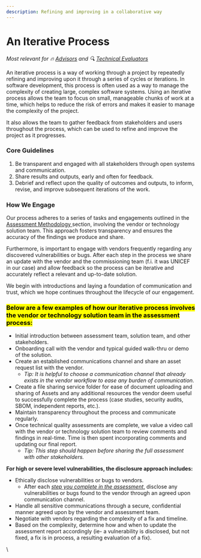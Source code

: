 ```yaml
---
description: Refining and improving in a collaborative way
---
```


# An Iterative Process

<i class="relevant">Most relevant for 🔥 [Advisors](../get-started.md#advisors) and 🔍 [Technical Evaluators](../get-started.md#technical-evaluators)</i>

An iterative process is a way of working through a project by repeatedly refining and improving upon it through a series of cycles or iterations. In software development, this process is often used as a way to manage the complexity of creating large, complex software systems. Using an iterative process allows the team to focus on small, manageable chunks of work at a time, which helps to reduce the risk of errors and makes it easier to manage the complexity of the project.

It also allows the team to gather feedback from stakeholders and users throughout the process, which can be used to refine and improve the project as it progresses.&#x20;

### Core Guidelines

1. Be transparent and engaged with all stakeholders through open systems and communication.
2. Share results and outputs, early and often for feedback.
3. Debrief and reflect upon the quality of outcomes and outputs, to inform, revise, and improve subsequent iterations of the work.

### How We Engage&#x20;

Our process adheres to a series of tasks and engagements outlined in the [Assessment Methodology ](audit-components-steps-and-timeline/)section, involving the vendor or technology solution team. This approach fosters transparency and ensures the accuracy of the findings we produce and share.

Furthermore, is important to engage with vendors frequently regarding any discovered vulnerabilities or bugs. After each step in the process we share an update with the vendor and the commissioning team (f.i. it was UNICEF in our case) and allow feedback so the process can be iterative and accurately reflect a relevant and up-to-date solution.&#x20;

We begin with introductions and laying a foundation of communication and trust, which we hope continues throughout the lifecycle of our engagement.&#x20;

### <mark class="yellow-bg">**Below are a few examples of how our iterative process involves the vendor or technology solution team in the assessment process:**</mark>

* Initial introduction between assessment team, solution team, and other stakeholders.
* Onboarding call with the vendor and typical guided walk-thru or demo of the solution.
* Create an established communications channel and share an asset request list with the vendor.
  * _Tip: It is helpful to choose a communication channel that already exists in the vendor workflow to ease any burden of communication._
* &#x20;Create a file sharing service folder for ease of document uploading and sharing of Assets and any additional resources the vendor deem useful to successfully complete the process (case studies, security audits, SBOM, independent reports, etc.).
* Maintain transparency throughout the process and communicate regularly.&#x20;
* Once technical quality assessments are complete, we value a video call with the vendor or technology solution team to review comments and findings in real-time. Time is then spent incorporating comments and updating our final report.
  * _Tip: This step should happen before sharing the full assessment with other stakeholders._&#x20;

**For high or severe level vulnerabilities, the disclosure approach includes:**&#x20;

* Ethically disclose vulnerabilities or bugs to vendors.
  * After each [_step you complete in the assessment_](../partners/partner-assessments/)[,](holistic-audits-for-ict4d.md) disclose any vulnerabilities or bugs found to the vendor through an agreed upon communication channel.
* Handle all sensitive communications through a secure, confidential manner agreed upon by the vendor and assessment team.
* Negotiate with vendors regarding the complexity of a fix and timeline.
* Based on the complexity, determine how and when to update the assessment report accordingly (ie- a vulnerability is disclosed, but not fixed, a fix is in process, a resulting evaluation of a fix).

\


